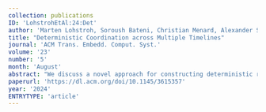 ```yaml
---
collection: publications
ID: 'LohstrohEtAl:24:Det'
author: 'Marten Lohstroh, Soroush Bateni, Christian Menard, Alexander Schulz-Rosengarten, Jeronimo Castrillon, and Edward A. Lee'
title: "Deterministic Coordination across Multiple Timelines"
journal: 'ACM Trans. Embedd. Comput. Syst.'
volume: '23'
number: '5'
month: 'August'
abstract: "We discuss a novel approach for constructing deterministic reactive systems that revolves around a temporal model that incorporates a multiplicity of timelines. This model is central to Lingua Franca (LF), a polyglot coordination language and compiler toolchain we are developing for the definition and composition of concurrent components called reactors, which are objects that react to and emit discrete events. Our temporal model differs from existing models like the logical execution time (LET) paradigm and synchronous languages in that it reflects that there are always at least two distinct timelines involved in a reactive system; a logical one and a physical one—and possibly multiple of each kind. This article explains how the relationship between events across timelines facilitates reasoning about consistency and availability across components in cyber-physical systems (CPSs)."
paperurl: 'https://dl.acm.org/doi/10.1145/3615357'
year: '2024'
ENTRYTYPE: 'article'
---
```


